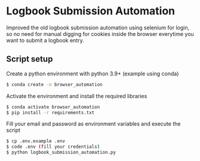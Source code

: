# Logbook Submission Automation
Improved the old logbook submission automation using selenium for login, so no need for manual digging for cookies inside the browser everytime you want to submit a logbook entry.

## Script setup
Create a python environment with python 3.9+ (example using conda)
```bash
$ conda create -n browser_automation
```
Activate the environment and install the required libraries
```bash
$ conda activate browser_automation
$ pip install -r requirements.txt
```
Fill your email and password as environment variables and execute the script
```bash
$ cp .env.example .env
$ code .env (fill your credentials)
$ python logbook_submission_automation.py
```
